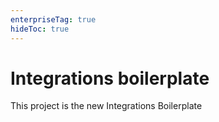 ```yaml
---
enterpriseTag: true
hideToc: true
---
```

# Integrations boilerplate

This project is the new Integrations Boilerplate

<CoreDocsList />

